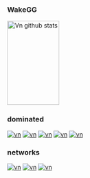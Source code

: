 ### WakeGG

<div>  
  <img width="49%" height="195px" src="https://github-readme-stats.vercel.app/api?username=WakeGG&show_icons=true&count_private=true&hide_border=true&title_color=be0001&icon_color=be0001&text_color=c9d1d9&bg_color=0d1117" alt="Vn github stats" /> 
</div>

### dominated
[![vn](https://img.shields.io/badge/-javascript-be0001?logo=javascript&logoColor=white)](https://github.com/WakeGG)
[![vn](https://img.shields.io/badge/-python-be0001?logo=python&logoColor=white)](https://github.com/WakeGG)
[![vn](https://img.shields.io/badge/-html5-be0001?logo=html5&logoColor=white)](https://github.com/WakeGG)
[![vn](https://img.shields.io/badge/-css-be0001?logo=css3&logoColor=white)](https://github.com/WakeGG)
[![vn](https://img.shields.io/badge/-pandas-be0001?logo=pandas&logoColor=white)](https://github.com/WakeGG)
### networks
[![vn](https://img.shields.io/badge/-youtube-be0001?logo=youtube&logoColor=white)]()
[![vn](https://img.shields.io/badge/-instagram-be0001?logo=instagram&logoColor=white)](https://www.instagram.com/)
[![vn](https://img.shields.io/badge/-discord-be0001?logo=discord&logoColor=white)](https://discord.gg/)
